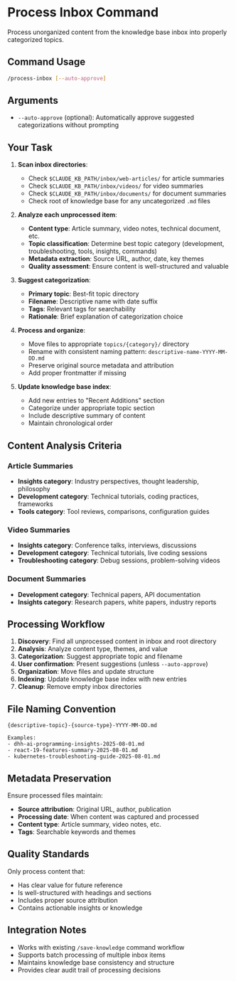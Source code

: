 # Process Inbox Command

Process unorganized content from the knowledge base inbox into properly categorized topics.

## Command Usage

```bash
/process-inbox [--auto-approve]
```

## Arguments

- `--auto-approve` (optional): Automatically approve suggested categorizations without prompting

## Your Task

1. **Scan inbox directories**:
   - Check `$CLAUDE_KB_PATH/inbox/web-articles/` for article summaries
   - Check `$CLAUDE_KB_PATH/inbox/videos/` for video summaries
   - Check `$CLAUDE_KB_PATH/inbox/documents/` for document summaries
   - Check root of knowledge base for any uncategorized `.md` files

2. **Analyze each unprocessed item**:
   - **Content type**: Article summary, video notes, technical document, etc.
   - **Topic classification**: Determine best topic category (development, troubleshooting, tools, insights, commands)
   - **Metadata extraction**: Source URL, author, date, key themes
   - **Quality assessment**: Ensure content is well-structured and valuable

3. **Suggest categorization**:
   - **Primary topic**: Best-fit topic directory
   - **Filename**: Descriptive name with date suffix
   - **Tags**: Relevant tags for searchability
   - **Rationale**: Brief explanation of categorization choice

4. **Process and organize**:
   - Move files to appropriate `topics/{category}/` directory
   - Rename with consistent naming pattern: `descriptive-name-YYYY-MM-DD.md`
   - Preserve original source metadata and attribution
   - Add proper frontmatter if missing

5. **Update knowledge base index**:
   - Add new entries to "Recent Additions" section
   - Categorize under appropriate topic section
   - Include descriptive summary of content
   - Maintain chronological order

## Content Analysis Criteria

### Article Summaries

- **Insights category**: Industry perspectives, thought leadership, philosophy
- **Development category**: Technical tutorials, coding practices, frameworks
- **Tools category**: Tool reviews, comparisons, configuration guides

### Video Summaries

- **Insights category**: Conference talks, interviews, discussions
- **Development category**: Technical tutorials, live coding sessions
- **Troubleshooting category**: Debug sessions, problem-solving videos

### Document Summaries

- **Development category**: Technical papers, API documentation
- **Insights category**: Research papers, white papers, industry reports

## Processing Workflow

1. **Discovery**: Find all unprocessed content in inbox and root directory
2. **Analysis**: Analyze content type, themes, and value
3. **Categorization**: Suggest appropriate topic and filename
4. **User confirmation**: Present suggestions (unless `--auto-approve`)
5. **Organization**: Move files and update structure
6. **Indexing**: Update knowledge base index with new entries
7. **Cleanup**: Remove empty inbox directories

## File Naming Convention

```
{descriptive-topic}-{source-type}-YYYY-MM-DD.md

Examples:
- dhh-ai-programming-insights-2025-08-01.md
- react-19-features-summary-2025-08-01.md
- kubernetes-troubleshooting-guide-2025-08-01.md
```

## Metadata Preservation

Ensure processed files maintain:

- **Source attribution**: Original URL, author, publication
- **Processing date**: When content was captured and processed
- **Content type**: Article summary, video notes, etc.
- **Tags**: Searchable keywords and themes

## Quality Standards

Only process content that:

- Has clear value for future reference
- Is well-structured with headings and sections
- Includes proper source attribution
- Contains actionable insights or knowledge

## Integration Notes

- Works with existing `/save-knowledge` command workflow
- Supports batch processing of multiple inbox items
- Maintains knowledge base consistency and structure
- Provides clear audit trail of processing decisions
